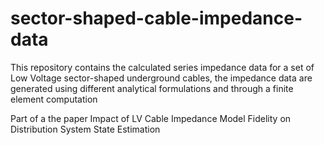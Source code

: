 # sector-shaped-cable-impedance-data
This repository contains the calculated series impedance data for a set of Low Voltage sector-shaped underground cables, the impedance data are generated using different analytical formulations and through a finite element computation


Part of a the paper Impact of LV Cable Impedance Model Fidelity on Distribution System State Estimation
